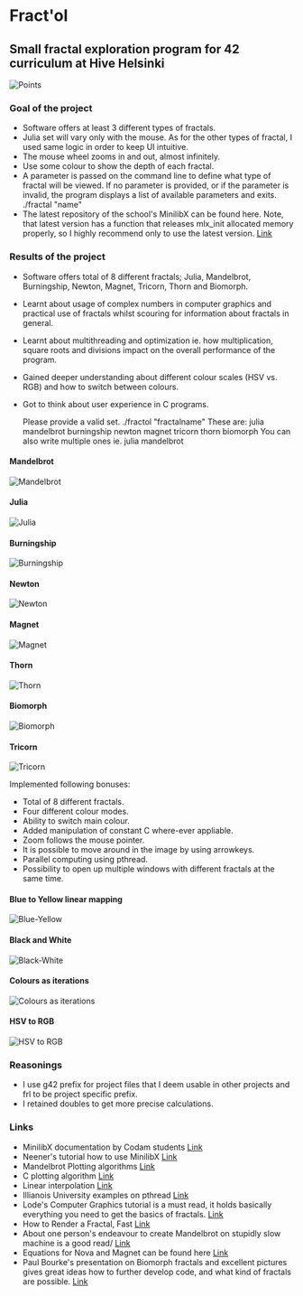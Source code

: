 # Fract'ol

## Small fractal exploration program for 42 curriculum at Hive Helsinki

![Points](resources/points.png)

### Goal of the project

- Software offers at least 3 different types of fractals.
- Julia set will vary only with the mouse. As for the other types of fractal, I used same logic in order to keep UI intuitive.
- The mouse wheel zooms in and out, almost infinitely.
- Use some colour to show the depth of each fractal.
- A parameter is passed on the command line to define what type of fractal will be
viewed. If no parameter is provided, or if the parameter is invalid, the program
displays a list of available parameters and exits.
  ./fractal "name"
- The latest repository of the school's MinilibX can be found here. Note, that latest version has a function that releases mlx_init allocated memory properly, so I highly recommend only to use the latest version.
[Link](https://github.com/42Paris/minilibx-linux)

### Results of the project
- Software offers total of 8 different fractals; Julia, Mandelbrot, Burningship, Newton, Magnet, Tricorn, Thorn and Biomorph.
- Learnt about usage of complex numbers in computer graphics and practical use of fractals whilst scouring for information about fractals in general.
- Learnt about multithreading and optimization ie. how multiplication, square roots and divisions impact on the overall performance of the program.
- Gained deeper understanding about different colour scales (HSV vs. RGB) and how to switch between colours.
- Got to think about user experience in C programs.

  Please provide a valid set. ./fractol "fractalname"
  These are:
  julia
  mandelbrot
  burningship
  newton
  magnet
  tricorn
  thorn
  biomorph
  You can also write multiple ones ie. julia mandelbrot

#### Mandelbrot
![Mandelbrot](resources/mandelbrot.png)
#### Julia
![Julia](resources/julia.png)
#### Burningship
![Burningship](resources/burningship.png)
#### Newton
![Newton](resources/newton.png)
#### Magnet
![Magnet](resources/magnet.png)
#### Thorn
![Thorn](resources/thorn.png)
#### Biomorph
![Biomorph](resources/biomorph.png)
#### Tricorn
![Tricorn](resources/tricorn.png)

Implemented following bonuses:
- Total of 8 different fractals.
- Four different colour modes.
- Ability to switch main colour.
- Added manipulation of constant C where-ever appliable.
- Zoom follows the mouse pointer.
- It is possible to move around in the image by using arrowkeys.
- Parallel computing using pthread.
- Possibility to open up multiple windows with different fractals at the same time.

#### Blue to Yellow linear mapping
![Blue-Yellow](resources/blue-yellow.png)
#### Black and White
![Black-White](resources/black-white.png)
#### Colours as iterations
![Colours as iterations](resources/colour-iterations.png)
#### HSV to RGB
![HSV to RGB](resources/colour-shift.png)

### Reasonings

- I use g42 prefix for project files that I deem usable in other projects and frl to be project specific prefix.
- I retained doubles to get more precise calculations.

### Links

- MinilibX documentation by Codam students [Link](https://harm-smits.github.io/42docs/libs/minilibx/getting_started.html#compilation-on-linux)
- Neener's tutorial how to use MinilibX [Link](https://gontjarow.github.io/MiniLibX/)
- Mandelbrot Plotting algorithms [Link](https://en.wikipedia.org/wiki/Plotting_algorithms_for_the_Mandelbrot_set)
- C plotting algorithm [Link](https://jonisalonen.com/2013/lets-draw-the-mandelbrot-set/)
- Linear interpolation [Link](https://en.wikipedia.org/wiki/Linear_interpolation)
- Illianois University examples on pthread [Link](https://courses.engr.illinois.edu/cs241/fa2010/ppt/10-pthread-examples.pdf)
- Lode's Computer Graphics tutorial is a must read, it holds basically everything you need to get the basics of fractals. [Link](https://lodev.org/cgtutor/juliamandelbrot.html)
- How to Render a Fractal, Fast [Link](https://blog.bede.io/how-to-render-a-fractal-fast/)
- About one person's endeavour to create Mandelbrot on stupidly slow machine is a good read/ [Link](
http://cowlark.com/2018-05-26-bogomandel/index.html)
- Equations for Nova and Magnet can be found here [Link](https://fractalfoundation.org/OFC/OFC-5-5.html)
- Paul Bourke's presentation on Biomorph fractals and excellent pictures gives great ideas how to further develop code, and what kind of fractals are possible. [Link](http://paulbourke.net/fractals/biomorph/)
